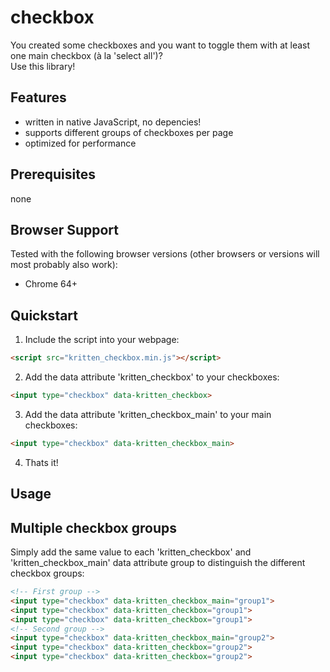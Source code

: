 # checkbox

You created some checkboxes and you want to toggle them with at least one  main checkbox (à la 'select all')?<br> 
Use this library!

## Features
* written in native JavaScript, no depencies!
* supports different groups of checkboxes per page
* optimized for performance

## Prerequisites
none

## Browser Support
Tested with the following browser versions (other browsers or versions will most probably also work):
* Chrome 64+

## Quickstart
1. Include the script into your webpage:
```html
<script src="kritten_checkbox.min.js"></script>
```
2. Add the data attribute 'kritten_checkbox' to your checkboxes:
```html
<input type="checkbox" data-kritten_checkbox>
```
3. Add the data attribute 'kritten_checkbox_main' to your main checkboxes:
```html
<input type="checkbox" data-kritten_checkbox_main>
```
4. Thats it!

## Usage
## Multiple checkbox groups
Simply add the same value to each 'kritten_checkbox' and 'kritten_checkbox_main' data attribute group to distinguish the different checkbox groups:
```html
<!-- First group -->
<input type="checkbox" data-kritten_checkbox_main="group1">
<input type="checkbox" data-kritten_checkbox="group1">
<input type="checkbox" data-kritten_checkbox="group1">
<!-- Second group -->
<input type="checkbox" data-kritten_checkbox_main="group2">
<input type="checkbox" data-kritten_checkbox="group2">
<input type="checkbox" data-kritten_checkbox="group2">
```
